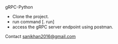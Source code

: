 gRPC-Python
- Clone the project.
- run command [. run]
- access the gRPC server endpoint using postman.

Contact sanikhan2016@gmail.com